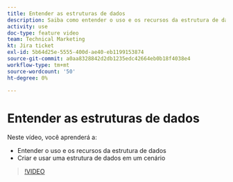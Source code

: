 ```yaml
---
title: Entender as estruturas de dados
description: Saiba como entender o uso e os recursos da estrutura de dados e criar e usar uma estrutura de dados em um cenário, tudo em [!DNL Adobe Workfront Fusion].
activity: use
doc-type: feature video
team: Technical Marketing
kt: Jira ticket
exl-id: 5b64d25e-5555-400d-ae40-eb1199153874
source-git-commit: a0aa8328842d2db1235edc42664eb0b18f4038e4
workflow-type: tm+mt
source-wordcount: '50'
ht-degree: 0%

---
```


# Entender as estruturas de dados

Neste vídeo, você aprenderá a:

* Entender o uso e os recursos da estrutura de dados
* Criar e usar uma estrutura de dados em um cenário

>[!VIDEO](https://video.tv.adobe.com/v/335293/?quality=12)
